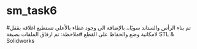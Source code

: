 # sm_task6

#تم بناء الرأس والستاند سويًا،، بالإضافة الى وجود غطاء بالأعلى تستطيع اغلاقه بقفل لامكانية وضع والحفاظ على القطع
#ملاحظة: تم ارفاق الملفات بصيغة STL & Solidworks
